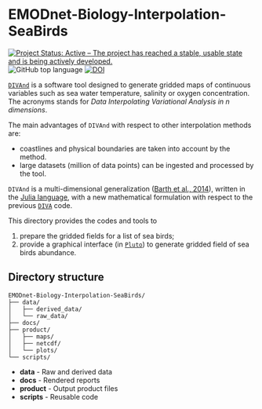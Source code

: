 # EMODnet-Biology-Interpolation-SeaBirds

[![Project Status: Active – The project has reached a stable, usable state and is being actively developed.](https://www.repostatus.org/badges/latest/active.svg)](https://www.repostatus.org/#active)
![GitHub top language](https://img.shields.io/github/languages/top/gher-uliege/EMODnet-Biology-Interpolation-SeaBirds)
[![DOI](https://zenodo.org/badge/655615590.svg)](https://doi.org/10.5281/zenodo.15174401)

[`DIVAnd`](https://github.com/gher-uliege/DIVAnd.jl) is a software tool designed to generate gridded maps of continuous variables such as sea water temperature, salinity or oxygen concentration. The acronyms stands for _Data Interpolating Variational Analysis in n dimensions_.

 The main advantages of `DIVAnd` with respect to other interpolation methods are:
* coastlines and physical boundaries are taken into account by the method.
* large datasets (million of data points) can be ingested and processed by the tool.

`DIVAnd` is a multi-dimensional generalization ([Barth et al., 2014](https://dx.doi.org/10.5194/gmd-7-225-2014)), written in the [Julia language](https://julialang.org/), with a new mathematical formulation with respect to the previous [`DIVA`](https://github.com/gher-ulg/DIVA) code.

This directory provides the codes and tools to
1. prepare the gridded fields for a list of sea birds;
2. provide a graphical interface (in [`Pluto`](https://plutojl.org/)) to generate gridded field of sea birds abundance. 

## Directory structure

```
EMODnet-Biology-Interpolation-SeaBirds/
├── data/
│   ├── derived_data/
│   └── raw_data/
├── docs/
├── product/
│   ├── maps/
│   ├── netcdf/
│   └── plots/
└── scripts/
```

* **data** - Raw and derived data
* **docs** - Rendered reports
* **product** - Output product files
* **scripts** - Reusable code
